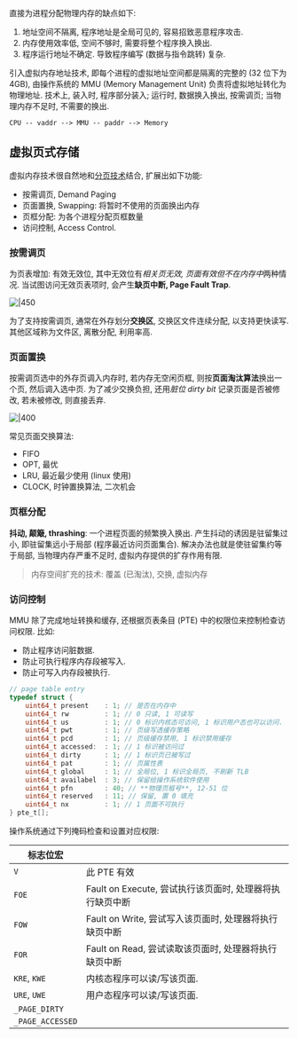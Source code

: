 直接为进程分配物理内存的缺点如下:
1. 地址空间不隔离, 程序地址是全局可见的, 容易招致恶意程序攻击.
2. 内存使用效率低, 空间不够时, 需要将整个程序换入换出.
3. 程序运行地址不确定. 导致程序编写 (数据与指令跳转) 复杂.

引入虚拟内存地址技术, 即每个进程的虚拟地址空间都是隔离的完整的 (32 位下为 4GB), 由操作系统的 MMU (Memory Management Unit) 负责将虚拟地址转化为物理地址. 技术上, 装入时, 程序部分装入; 运行时, 数据换入换出, 按需调页; 当物理内存不足时, 不需要的换出.

```
CPU -- vaddr --> MMU -- paddr --> Memory
```

## 虚拟页式存储

 虚拟内存技术很自然地和[分页技术](分页技术.md)结合, 扩展出如下功能:
- 按需调页, Demand Paging
- 页面置换, Swapping: 将暂时不使用的页面换出内存
- 页框分配: 为各个进程分配页框数量
- 访问控制, Access Control.

### 按需调页

为页表增加: 有效无效位, 其中无效位有*相关页无效, 页面有效但不在内存中*两种情况. 当试图访问无效页表项时, 会产生**缺页中断, Page Fault Trap**.

![|450](../../attach/Pasted%20image%2020230621083243.avif)

为了支持按需调页, 通常在外存划分**交换区**, 交换区文件连续分配, 以支持更快读写. 其他区域称为文件区, 离散分配, 利用率高.

### 页面置换

按需调页选中的外存页调入内存时, 若内存无空闲页框, 则按**页面淘汰算法**换出一个页, 然后调入选中页. 为了减少交换负担, 还用*脏位 dirty bit* 记录页面是否被修改, 若未被修改, 则直接丢弃.

![|400](../../attach/Pasted%20image%2020230621091127.avif)

常见页面交换算法:
- FIFO
- OPT, 最优
- LRU, 最近最少使用 (linux 使用)
- CLOCK, 时钟置换算法, 二次机会

### 页框分配

**抖动, 颠簸, thrashing**: 一个进程页面的频繁换入换出. 产生抖动的诱因是驻留集过小, 即驻留集远小于局部 (程序最近访问页面集合). 解决办法也就是使驻留集约等于局部, 当物理内存严重不足时, 虚拟内存提供的扩存作用有限.

> 内存空间扩充的技术: 覆盖 (已淘汰), 交换, 虚拟内存

### 访问控制

MMU 除了完成地址转换和缓存, 还根据页表条目 (PTE) 中的权限位来控制检查访问权限.
比如:
- 防止程序访问脏数据.
- 防止可执行程序内存段被写入.
- 防止可写入内存段被执行.

```c
// page table entry
typedef struct {
	uint64_t present    : 1; // 是否在内存中
	uint64_t rw         : 1; // 0 只读, 1 可读写
	uint64_t us         : 1; // 0 标识内核态可访问, 1 标识用户态也可以访问.
	uint64_t pwt        : 1; // 页级写透缓存策略
	uint64_t pcd        : 1; // 页级缓存禁用, 1 标识禁用缓存
	uint64_t accessed:  : 1; // 1 标识被访问过
	uint64_t dirty      : 1; // 1 标识页已被写过 
	uint64_t pat        : 1; // 页属性表
	uint64_t global     : 1; // 全局位, 1 标识全局页, 不刷新 TLB
	uint64_t availabel  : 3; // 保留给操作系统软件使用
	uint64_t pfn        : 40; // **物理页框号**, 12-51 位
	uint64_t reserved   : 11; // 保留, 置 0 填充
	uint64_t nx         : 1; // 1 页面不可执行
} pte_t[];
```

操作系统通过下列掩码检查和设置对应权限:

| 标志位宏          |                                                        |
| ------------- | ------------------------------------------------------ |
| `V`           | 此 PTE 有效                                            |
| `FOE`         | Fault on Execute, 尝试执行该页面时, 处理器将执行缺页中断 |
| `FOW`         | Fault on Write, 尝试写入该页面时, 处理器将执行缺页中断   |
| `FOR`         | Fault on Read, 尝试读取该页面时, 处理器将执行缺页中断                                          |
| `KRE`, `KWE`  | 内核态程序可以读/写该页面.                             |
| `URE`, `UWE`  | 用户态程序可以读/写该页面.                             |
| `_PAGE_DIRTY` |                                                        |
| `_PAGE_ACCESSED`              |                                                        |
